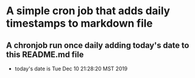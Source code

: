 A simple cron job that adds daily timestamps to markdown file
============================================================
## A chronjob run once daily adding today's date to this README.md file
* today's date is Tue Dec 10 21:28:20 MST 2019
